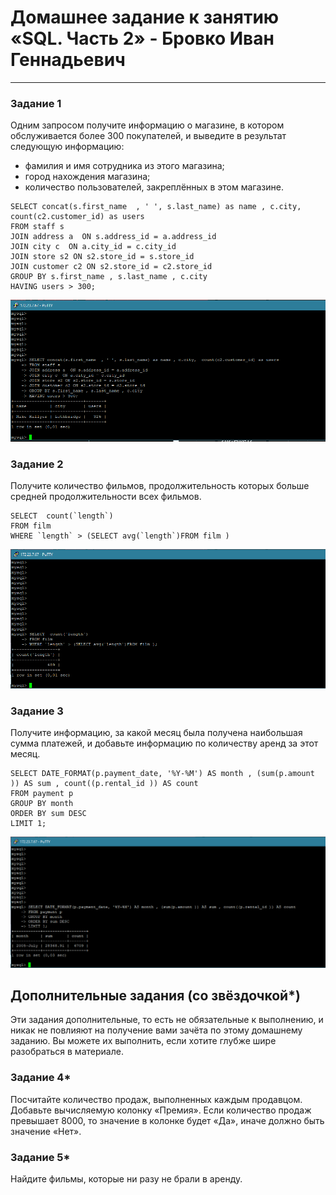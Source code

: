 # Домашнее задание к занятию «SQL. Часть 2» - Бровко Иван Геннадьевич

---

### Задание 1

Одним запросом получите информацию о магазине, в котором обслуживается более 300 покупателей, и выведите в результат следующую информацию: 
- фамилия и имя сотрудника из этого магазина;
- город нахождения магазина;
- количество пользователей, закреплённых в этом магазине.

```
SELECT concat(s.first_name  , ' ', s.last_name) as name , c.city,  count(c2.customer_id) as users 
FROM staff s 
JOIN address a  ON s.address_id = a.address_id 
JOIN city c  ON a.city_id = c.city_id 
JOIN store s2 ON s2.store_id = s.store_id 
JOIN customer c2 ON s2.store_id = c2.store_id 
GROUP BY s.first_name , s.last_name , c.city 
HAVING users > 300;
```
![скрин](img/hw-12-04/1.png)

### Задание 2

Получите количество фильмов, продолжительность которых больше средней продолжительности всех фильмов.
```
SELECT  count(`length`) 
FROM film 
WHERE `length` > (SELECT avg(`length`)FROM film )
```
![скрин](img/hw-12-04/2.png)

### Задание 3

Получите информацию, за какой месяц была получена наибольшая сумма платежей, и добавьте информацию по количеству аренд за этот месяц.

```
SELECT DATE_FORMAT(p.payment_date, '%Y-%M') AS month , (sum(p.amount )) AS sum , count((p.rental_id )) AS count
FROM payment p 
GROUP BY month
ORDER BY sum DESC
LIMIT 1;
```
![скрин](img/hw-12-04/3.png)

## Дополнительные задания (со звёздочкой*)
Эти задания дополнительные, то есть не обязательные к выполнению, и никак не повлияют на получение вами зачёта по этому домашнему заданию. Вы можете их выполнить, если хотите глубже шире разобраться в материале.

### Задание 4*

Посчитайте количество продаж, выполненных каждым продавцом. Добавьте вычисляемую колонку «Премия». Если количество продаж превышает 8000, то значение в колонке будет «Да», иначе должно быть значение «Нет».

### Задание 5*

Найдите фильмы, которые ни разу не брали в аренду.
